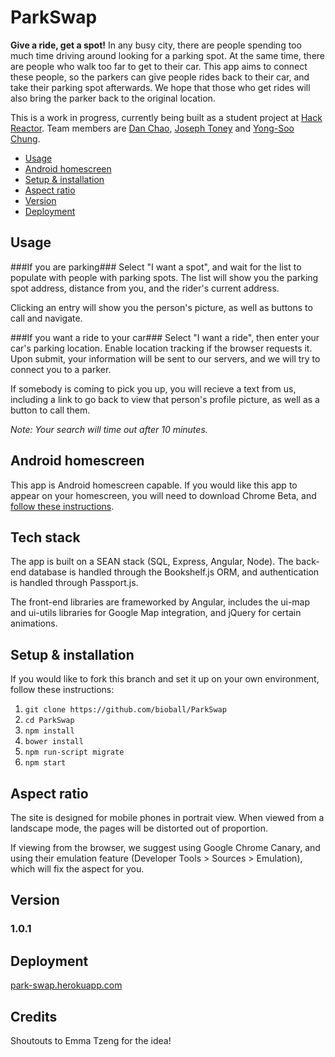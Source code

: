 ParkSwap
========

**Give a ride, get a spot!** In any busy city, there are people spending too much time driving around looking for a parking spot. At the same time, there are people who walk too far to get to their car. This app aims to connect these people, so the parkers can give people rides back to their car, and take their parking spot afterwards. We hope that those who get rides will also bring the parker back to the original location.

This is a work in progress, currently being built as a student project at [Hack Reactor](http://www.hackreactor.com). Team members are [Dan Chao](http://www.github.com/bioball), [Joseph Toney](http://www.github.com/chip2int) and [Yong-Soo Chung](http://www.github.com/yongsoo).

* [Usage](#usage)
* [Android homescreen](#android-homescreen)
* [Setup & installation](#setup--installation)
* [Aspect ratio](#aspect-ratio)
* [Version](#version)
* [Deployment](#deployment)

Usage
-----

###If you are parking###
Select "I want a spot", and wait for the list to populate with people with parking spots. The list will show you the parking spot address, distance from you, and the rider's current address.

Clicking an entry will show you the person's picture, as well as buttons to call and navigate.

###If you want a ride to your car###
Select "I want a ride", then enter your car's parking location. Enable location tracking if the browser requests it. Upon submit, your information will be sent to our servers, and we will try to connect you to a parker. 

If somebody is coming to pick you up, you will recieve a text from us, including a link to go back to view that person's profile picture, as well as a button to call them.

*Note: Your search will time out after 10 minutes.*

Android homescreen
------------------

This app is Android homescreen capable. If you would like this app to appear on your homescreen, you will need to download Chrome Beta, and [follow these instructions](https://developers.google.com/chrome/mobile/docs/installtohomescreen).

Tech stack
----------

The app is built on a SEAN stack (SQL, Express, Angular, Node). The back-end database is handled through the Bookshelf.js ORM, and authentication is handled through Passport.js.

The front-end libraries are frameworked by Angular, includes the ui-map and ui-utils libraries for Google Map integration, and jQuery for certain animations.

Setup & installation
--------------------

If you would like to fork this branch and set it up on your own environment, follow these instructions:

1. `git clone https://github.com/bioball/ParkSwap`
2. `cd ParkSwap`
3. `npm install`
4. `bower install`
5. `npm run-script migrate`
6. `npm start`

Aspect ratio
------------

The site is designed for mobile phones in portrait view. When viewed from a landscape mode, the pages will be distorted out of proportion.

If viewing from the browser, we suggest using Google Chrome Canary, and using their emulation feature (Developer Tools > Sources > Emulation), which will fix the aspect for you.


Version
-------

### 1.0.1 ###


Deployment
----------

[park-swap.herokuapp.com](http://park-swap.herokuapp.com/)


Credits
-------

Shoutouts to Emma Tzeng for the idea!
